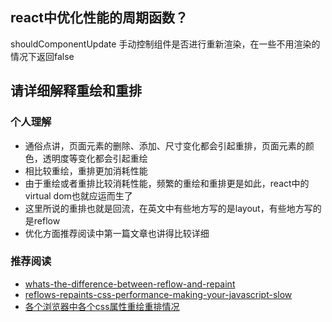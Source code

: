 ## react中优化性能的周期函数？
shouldComponentUpdate
手动控制组件是否进行重新渲染，在一些不用渲染的情况下返回false

## 请详细解释重绘和重排

### 个人理解
-   通俗点讲，页面元素的删除、添加、尺寸变化都会引起重排，页面元素的颜色，透明度等变化都会引起重绘
-   相比较重绘，重排更加消耗性能
-   由于重绘或者重排比较消耗性能，频繁的重绘和重排更是如此，react中的virtual dom也就应运而生了
-   这里所说的重排也就是回流，在英文中有些地方写的是layout，有些地方写的是reflow
-   优化方面推荐阅读中第一篇文章也讲得比较详细

### 推荐阅读
-   [whats-the-difference-between-reflow-and-repaint](https://stackoverflow.com/questions/2549296/whats-the-difference-between-reflow-and-repaint)
-   [reflows-repaints-css-performance-making-your-javascript-slow](http://www.stubbornella.org/content/2009/03/27/reflows-repaints-css-performance-making-your-javascript-slow/)
-   [各个浏览器中各个css属性重绘重排情况](https://csstriggers.com/)
